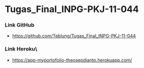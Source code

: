 # Tugas_Final_INPG-PKJ-11-044
### Link GitHub
- https://github.com/Teblung/Tugas_Final_INPG-PKJ-11-044
### Link Heroku\
- https://app-myportofolio-theosepdianto.herokuapp.com/
